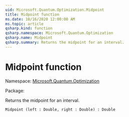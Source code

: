 ```yaml
---
uid: Microsoft.Quantum.Optimization.Midpoint
title: Midpoint function
ms.date: 10/16/2020 12:00:00 AM
ms.topic: article
qsharp.kind: function
qsharp.namespace: Microsoft.Quantum.Optimization
qsharp.name: Midpoint
qsharp.summary: Returns the midpoint for an interval.
---
```


# Midpoint function

Namespace: [Microsoft.Quantum.Optimization](xref:Microsoft.Quantum.Optimization)

Package: [](https://nuget.org/packages/)


Returns the midpoint for an interval.

```Q#
Midpoint (left : Double, right : Double) : Double
```
